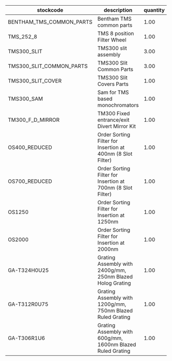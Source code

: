 |stockcode|description|quantity|location|
|---------|-----------|--------|--------|
|BENTHAM_TMS_COMMON_PARTS|Bentham TMS common parts|1.00||
|TMS_252_8|TMS 8 position Filter Wheel|1.00||
|TMS300_SLIT|TMS300 slit assembly|3.00||
|TMS300_SLIT_COMMON_PARTS|TMS300 Slit Common Parts|3.00||
|TMS300_SLIT_COVER|TMS300 Slit Covers Parts|1.00||
|TMS300_SAM|Sam for TMS  based monochromators|1.00||
|TM300_F_D_MIRROR|TM300 Fixed entrance/exit Divert Mirror Kit|1.00||
|OS400_REDUCED|Order Sorting Filter for Insertion at 400nm (8 Slot Filter)|1.00||
|OS700_REDUCED|Order Sorting Filter for Insertion at 700nm (8 Slot Filter)|1.00||
|OS1250|Order Sorting Filter for Insertion at 1250nm|1.00||
|OS2000|Order Sorting Filter for Insertion at 2000nm|1.00||
|GA-T324H0U25|Grating Assembly with 2400g/mm, 250nm Blazed Holog Grating|1.00||
|GA-T312R0U75|Grating Assembly with 1200g/mm, 750nm Blazed Ruled Grating|1.00||
|GA-T306R1U6|Grating Assembly with 600g/mm, 1600nm Blazed Ruled Grating|1.00||
